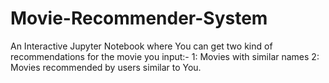 # Movie-Recommender-System
An Interactive Jupyter Notebook where You can get two kind of recommendations for the movie you input:-
1: Movies with similar names
2: Movies recommended by users similar to You.
